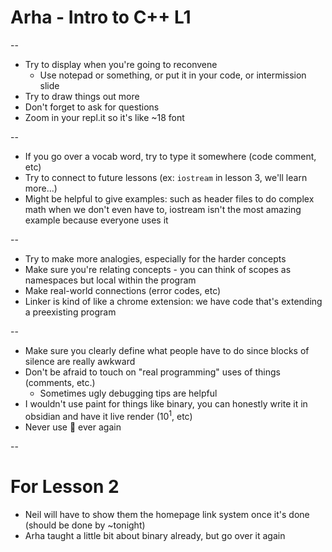 # Arha - Intro to C++ L1
--

- Try to display when you're going to reconvene
	- Use notepad or something, or put it in your code, or intermission slide
- Try to draw things out more
- Don't forget to ask for questions
- Zoom in your repl.it so it's like ~18 font

--

- If you go over a vocab word, try to type it somewhere (code comment, etc)
- Try to connect to future lessons (ex: `iostream` in lesson 3, we'll learn more...)
- Might be helpful to give examples: such as header files to do complex math when we don't even have to, iostream isn't the most amazing example because everyone uses it

--

- Try to make more analogies, especially for the harder concepts
- Make sure you're relating concepts - you can think of scopes as namespaces but local within the program
- Make real-world connections (error codes, etc)
- Linker is kind of like a chrome extension: we have code that's extending a preexisting program

--
- Make sure you clearly define what people have to do since blocks of silence are really awkward
- Don't be afraid to touch on "real programming" uses of things (comments, etc.)
	- Sometimes ugly debugging tips are helpful
- I wouldn't use paint for things like binary, you can honestly write it in obsidian and have it live render ($10^1$, etc)
- Never use 🙂 ever again


--
# For Lesson 2
- Neil will have to show them the homepage link system once it's done (should be done by ~tonight)
- Arha taught a little bit about binary already, but go over it again